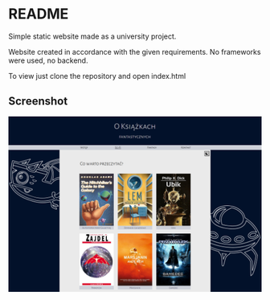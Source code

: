 # README #

Simple static website made as a university project.

Website created in accordance with the given requirements. No frameworks were used, no backend.

To view just clone the repository and open index.html
 
## Screenshot

![Screenshot](screenshot.png)